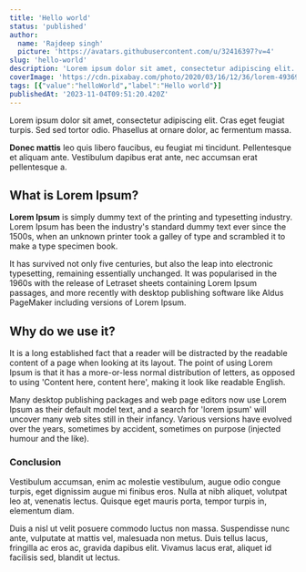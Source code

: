 ```yaml
---
title: 'Hello world'
status: 'published'
author:
  name: 'Rajdeep singh'
  picture: 'https://avatars.githubusercontent.com/u/32416397?v=4'
slug: 'hello-world'
description: 'Lorem ipsum dolor sit amet, consectetur adipiscing elit. Cras eget feugiat turpis. Sed sed tortor odio. '
coverImage: 'https://cdn.pixabay.com/photo/2020/03/16/12/36/lorem-4936918_1280.jpg'
tags: [{"value":"helloWorld","label":"Hello world"}]
publishedAt: '2023-11-04T09:51:20.420Z'
---
```


Lorem ipsum dolor sit amet, consectetur adipiscing elit. Cras eget feugiat turpis. Sed sed tortor odio. Phasellus at ornare dolor, ac fermentum massa.

**Donec mattis** leo quis libero faucibus, eu feugiat mi tincidunt. Pellentesque et aliquam ante. Vestibulum dapibus erat ante, nec accumsan erat pellentesque a.

## What is Lorem Ipsum?

**Lorem Ipsum** is simply dummy text of the printing and typesetting industry. Lorem Ipsum has been the industry's standard dummy text ever since the 1500s, when an unknown printer took a galley of type and scrambled it to make a type specimen book.

It has survived not only five centuries, but also the leap into electronic typesetting, remaining essentially unchanged. It was popularised in the 1960s with the release of Letraset sheets containing Lorem Ipsum passages, and more recently with desktop publishing software like Aldus PageMaker including versions of Lorem Ipsum.

## Why do we use it?

It is a long established fact that a reader will be distracted by the readable content of a page when looking at its layout. The point of using Lorem Ipsum is that it has a more-or-less normal distribution of letters, as opposed to using 'Content here, content here', making it look like readable English.

Many desktop publishing packages and web page editors now use Lorem Ipsum as their default model text, and a search for 'lorem ipsum' will uncover many web sites still in their infancy. Various versions have evolved over the years, sometimes by accident, sometimes on purpose (injected humour and the like).

### Conclusion

Vestibulum accumsan, enim ac molestie vestibulum, augue odio congue turpis, eget dignissim augue mi finibus eros. Nulla at nibh aliquet, volutpat leo at, venenatis lectus. Quisque eget mauris porta, tempor turpis in, elementum diam.

Duis a nisl ut velit posuere commodo luctus non massa. Suspendisse nunc ante, vulputate at mattis vel, malesuada non metus. Duis tellus lacus, fringilla ac eros ac, gravida dapibus elit. Vivamus lacus erat, aliquet id facilisis sed, blandit ut lectus.

